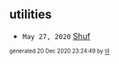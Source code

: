 ## utilities


* <code>May 27, 2020</code> [Shuf](2020-05-27T05-20-57-shuf.md)

<sup><sub>generated 20 Dec 2020 23:24:49 by <a href='https://github.com/senorprogrammer/til'>til</a></sub></sup>
